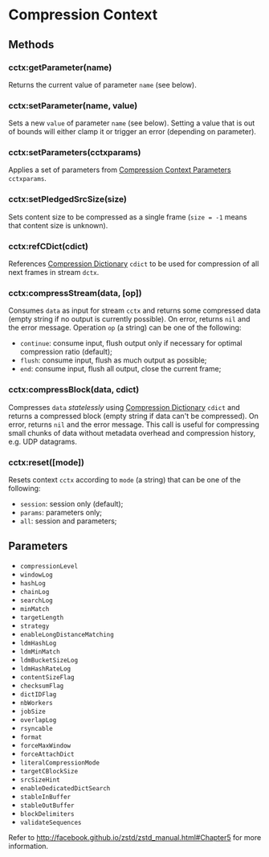 Compression Context
===================

Methods
-------

### cctx:getParameter(name)
Returns the current value of parameter `name` (see below).

### cctx:setParameter(name, value)
Sets a new `value` of parameter `name` (see below). Setting a value that is out of bounds will either clamp it or trigger an error (depending on parameter).

### cctx:setParameters(cctxparams)
Applies a set of parameters from [Compression Context Parameters] `cctxparams`.

### cctx:setPledgedSrcSize(size)
Sets content size to be compressed as a single frame (`size = -1` means that content size is unknown).

### cctx:refCDict(cdict)
References [Compression Dictionary] `cdict` to be used for compression of all next frames in stream `dctx`.

### cctx:compressStream(data, [op])
Consumes `data` as input for stream `cctx` and returns some compressed data (empty string if no output is currently possible). On error, returns `nil` and the error message. Operation `op` (a string) can be one of the following:
- `continue`: consume input, flush output only if necessary for optimal compression ratio (default);
- `flush`: consume input, flush as much output as possible;
- `end`: consume input, flush all output, close the current frame;

### cctx:compressBlock(data, cdict)
Compresses `data` _statelessly_ using [Compression Dictionary] `cdict` and returns a compressed block (empty string if data can't be compressed). On error, returns `nil` and the error message. This call is useful for compressing small chunks of data without metadata overhead and compression history, e.g. UDP datagrams.

### cctx:reset([mode])
Resets context `cctx` according to `mode` (a string) that can be one of the following:
- `session`: session only (default);
- `params`: parameters only;
- `all`: session and parameters;


Parameters
----------

- `compressionLevel`
- `windowLog`
- `hashLog`
- `chainLog`
- `searchLog`
- `minMatch`
- `targetLength`
- `strategy`
- `enableLongDistanceMatching`
- `ldmHashLog`
- `ldmMinMatch`
- `ldmBucketSizeLog`
- `ldmHashRateLog`
- `contentSizeFlag`
- `checksumFlag`
- `dictIDFlag`
- `nbWorkers`
- `jobSize`
- `overlapLog`
- `rsyncable`
- `format`
- `forceMaxWindow`
- `forceAttachDict`
- `literalCompressionMode`
- `targetCBlockSize`
- `srcSizeHint`
- `enableDedicatedDictSearch`
- `stableInBuffer`
- `stableOutBuffer`
- `blockDelimiters`
- `validateSequences`

Refer to http://facebook.github.io/zstd/zstd_manual.html#Chapter5 for more information.


[Compression Context Parameters]: cctxparams.md
[Compression Dictionary]: cdict.md
